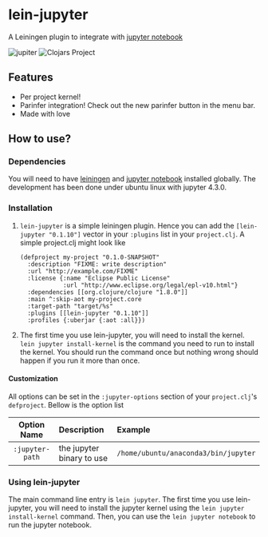 # lein-jupyter
A Leiningen plugin to integrate with [jupyter notebook](http://jupyter.org/)

![jupiter](https://upload.wikimedia.org/wikipedia/commons/0/0a/Tango_Jupiter.svg)
![Clojars Project](https://img.shields.io/clojars/v/lein-jupyter.svg)

## Features

* Per project kernel!
* Parinfer integration!  Check out the new parinfer button in the menu bar.
* Made with love



## How to use?

### Dependencies

You will need to have [leiningen](https://leiningen.org/) and
[jupyter notebook](http://jupyter.org/) installed globally.  The development
has been done under ubuntu linux with jupyter 4.3.0.


### Installation


1. `lein-jupyter` is a simple leiningen plugin.  Hence you can add the `[lein-jupyter "0.1.10"]`
    vector in your `:plugins` list in your `project.clj`.  A simple project.clj might look
    like
    
    ```    
    (defproject my-project "0.1.0-SNAPSHOT"
      :description "FIXME: write description"
      :url "http://example.com/FIXME"
      :license {:name "Eclipse Public License"
                :url "http://www.eclipse.org/legal/epl-v10.html"}
      :dependencies [[org.clojure/clojure "1.8.0"]]
      :main ^:skip-aot my-project.core
      :target-path "target/%s"
      :plugins [[lein-jupyter "0.1.10"]]
      :profiles {:uberjar {:aot :all}})
    ```
2.  The first time you use lein-jupyter, you will need to install the kernel.
    `lein jupyter install-kernel` is the command you need to run to install
    the kernel.  You should run the command once but nothing wrong should
    happen if you run it more than once.

#### Customization

All options can be set in the `:jupyter-options` section of your `project.clj`'s
`defproject`.  Bellow is the option list

| Option Name     | Description               | Example                              |
|:---------------:|:--------------------------|:-------------------------------------|
| `:jupyter-path` | the jupyter binary to use | `/home/ubuntu/anaconda3/bin/jupyter` |


### Using lein-jupyter


The main command line entry is `lein jupyter`.  The first time you use lein-jupyter,
you will need to install the jupyter kernel using the `lein jupyter install-kernel`
command.  Then, you can use the `lein jupyter notebook` to run the jupyter notebook.
